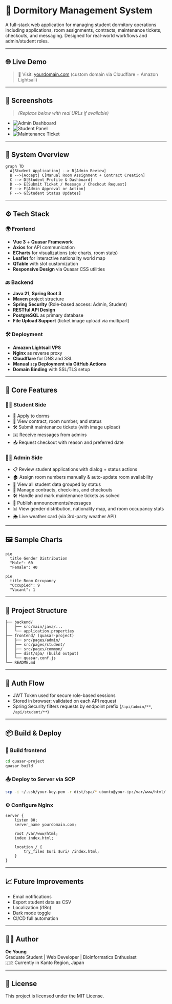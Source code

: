 # 🏢 Dormitory Management System

A full-stack web application for managing student dormitory operations including applications, room assignments, contracts, maintenance tickets, checkouts, and messaging. Designed for real-world workflows and admin/student roles.

---

## 🌐 Live Demo

> 🚀 Visit: [yourdomain.com](https://yourdomain.com) (custom domain via Cloudflare + Amazon Lightsail)

---

## 📸 Screenshots

> *(Replace below with real URLs if available)*

- ![Admin Dashboard](https://yourdomain.com/screenshots/admin-dashboard.png)
- ![Student Panel](https://yourdomain.com/screenshots/student-home.png)
- ![Maintenance Ticket](https://yourdomain.com/screenshots/ticket-example.png)

---

## 🧠 System Overview

```mermaid
graph TD
  A[Student Application] --> B[Admin Review]
  B -->|Accept| C[Manual Room Assignment + Contract Creation]
  C --> D[Student Profile & Dashboard]
  D --> E[Submit Ticket / Message / Checkout Request]
  E --> F[Admin Approval or Action]
  F --> G[Student Status Updates]
```

---

## ⚙️ Tech Stack

### 🌍 Frontend
- **Vue 3** + **Quasar Framework**
- **Axios** for API communication
- **ECharts** for visualizations (pie charts, room stats)
- **Leaflet** for interactive nationality world map
- **QTable** with slot customization
- **Responsive Design** via Quasar CSS utilities

### 🔙 Backend
- **Java 21**, **Spring Boot 3**
- **Maven** project structure
- **Spring Security** (Role-based access: Admin, Student)
- **RESTful API Design**
- **PostgreSQL** as primary database
- **File Upload Support** (ticket image upload via multipart)

### 🛠 Deployment
- **Amazon Lightsail VPS**
- **Nginx** as reverse proxy
- **Cloudflare** for DNS and SSL
- **Manual `scp` Deployment via GitHub Actions**
- **Domain Binding** with SSL/TLS setup

---

## 📁 Core Features

### 👨‍🎓 Student Side
- 📝 Apply to dorms
- 📄 View contract, room number, and status
- 🛠 Submit maintenance tickets (with image upload)
- ✉️ Receive messages from admins
- 📤 Request checkout with reason and preferred date

### 🧑‍💼 Admin Side
- 📋 Review student applications with dialog + status actions
- 🏠 Assign room numbers manually & auto-update room availability
- 📑 View all student data grouped by status
- 🧾 Manage contracts, check-ins, and checkouts
- 🛠 Handle and mark maintenance tickets as solved
- 📢 Publish announcements/messages
- 📊 View gender distribution, nationality map, and room occupancy stats
- 🌦 Live weather card (via 3rd-party weather API)

---

## 🖼 Sample Charts

```mermaid
pie
  title Gender Distribution
  "Male": 60
  "Female": 40
```

```mermaid
pie
  title Room Occupancy
  "Occupied": 9
  "Vacant": 1
```

---

## 📂 Project Structure

```
├── backend/
│   ├── src/main/java/...
│   └── application.properties
├── frontend/ (quasar-project)
│   ├── src/pages/admin/
│   ├── src/pages/student/
│   ├── src/pages/common/
│   ├── dist/spa/ (build output)
│   └── quasar.conf.js
└── README.md
```

---

## 🔐 Auth Flow

- JWT Token used for secure role-based sessions
- Stored in browser; validated on each API request
- Spring Security filters requests by endpoint prefix (`/api/admin/**`, `/api/student/**`)

---

## 📦 Build & Deploy

### 🔨 Build frontend

```bash
cd quasar-project
quasar build
```

### 📤 Deploy to Server via SCP

```bash
scp -i ~/.ssh/your-key.pem -r dist/spa/* ubuntu@your-ip:/var/www/html/
```

### ⚙️ Configure Nginx

```nginx
server {
    listen 80;
    server_name yourdomain.com;

    root /var/www/html;
    index index.html;

    location / {
        try_files $uri $uri/ /index.html;
    }
}
```

---

## 📈 Future Improvements

- Email notifications
- Export student data as CSV
- Localization (i18n)
- Dark mode toggle
- CI/CD full automation

---

## 👨‍💻 Author

**Oe Young**  
Graduate Student | Web Developer | Bioinformatics Enthusiast  
🇯🇵 Currently in Kanto Region, Japan

---

## 📜 License

This project is licensed under the MIT License.
